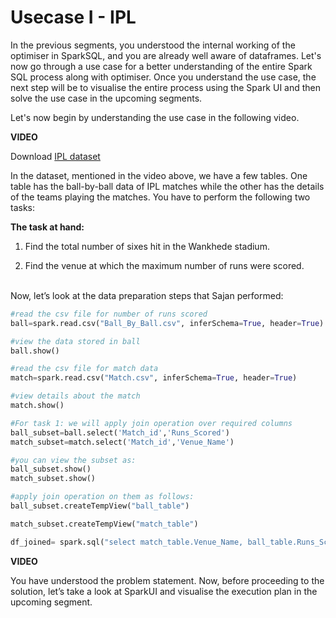 # Usecase I - IPL

In the previous segments, you understood the internal working of the optimiser in SparkSQL, and you are already well aware of dataframes. Let's now go through a use case for a better understanding of the entire Spark SQL process along with optimiser. Once you understand the use case, the next step will be to visualise the entire process using the Spark UI and then solve the use case in the upcoming segments. 

Let's now begin by understanding the use case in the following video.

**VIDEO**

Download [IPL dataset](IPL_Dataset.zip)

In the dataset, mentioned in the video above, we have a few tables. One table has the ball-by-ball data of IPL matches while the other has the details of the teams playing the matches. You have to perform the following two tasks:

**The task at hand:**

1.  Find the total number of sixes hit in the Wankhede stadium.
    
2.  Find the venue at which the maximum number of runs were scored.  
     
    

Now, let’s look at the data preparation steps that Sajan performed: 

```python
#read the csv file for number of runs scored
ball=spark.read.csv("Ball_By_Ball.csv", inferSchema=True, header=True)

#view the data stored in ball
ball.show()

#read the csv file for match data
match=spark.read.csv("Match.csv", inferSchema=True, header=True)

#view details about the match
match.show()

#For task 1: we will apply join operation over required columns
ball_subset=ball.select('Match_id','Runs_Scored')
match_subset=match.select('Match_id','Venue_Name')

#you can view the subset as:
ball_subset.show()
match_subset.show()

#apply join operation on them as follows:
ball_subset.createTempView("ball_table")

match_subset.createTempView("match_table")

df_joined= spark.sql("select match_table.Venue_Name, ball_table.Runs_Scored from ball_table left join match_table on ball_table.Match_id==match_table.Match_id")
```

**VIDEO**

You have understood the problem statement. Now, before proceeding to the solution, let’s take a look at SparkUI and visualise the execution plan in the upcoming segment.